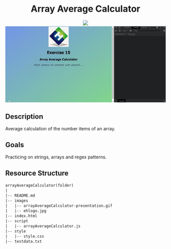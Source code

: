 <div align=center>
	<h1>Array Average Calculator</h1>
</div>

<div align="center">
	<a href="https://ehkarabas.github.io/js-exercises/interactiveJSexercises/arrayAverageCalculator/">
		<img src="https://img.shields.io/badge/live-%23.svg?&style=for-the-badge&logo=www&logoColor=white%22&color=black">
	</a>
	<br>
	<img src="./images/arrayAverageCalculator-presentation.gif"/>
</div>

## Description

Average calculation of the number items of an array.

## Goals

Practicing on strings, arrays and regex patterns.


## Resource Structure 

```
arrayAverageCalculator(folder)
|
|-- README.md
|-- images
|   |-- arrayAverageCalculator-presentation.gif
|   |-- ehlogo.jpg
|-- index.html
|-- script
|   |-- arrayAverageCalculator.js
|-- style
|   |-- style.css
|-- testdata.txt
```


